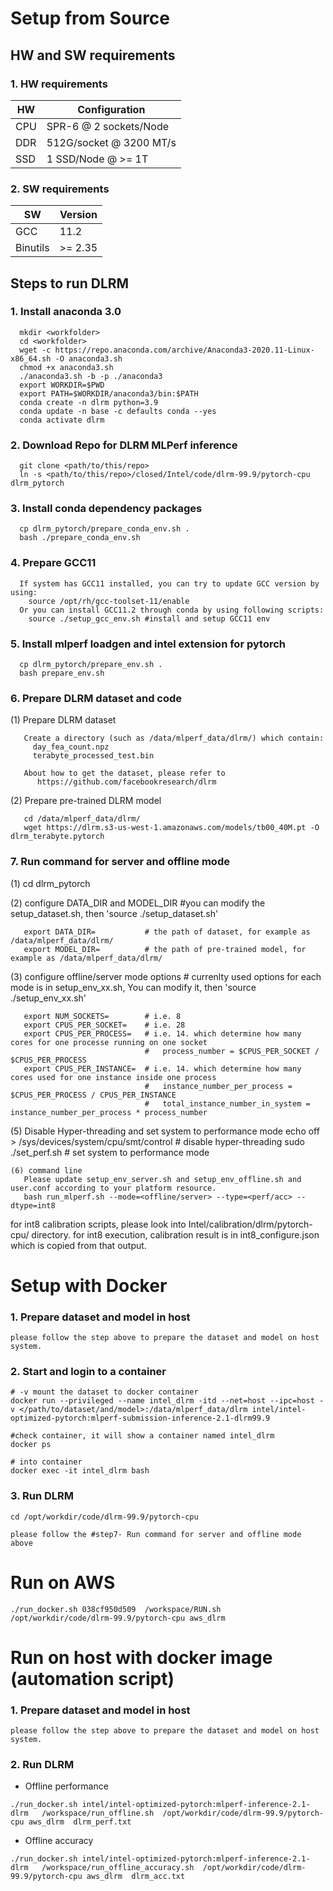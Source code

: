 ﻿# Setup from Source

## HW and SW requirements
### 1. HW requirements
| HW  |      Configuration      |
| --  | ----------------------- |
| CPU | SPR-6 @ 2 sockets/Node  |
| DDR | 512G/socket @ 3200 MT/s |
| SSD | 1 SSD/Node @ >= 1T      |

### 2. SW requirements
| SW       | Version |
|----------|---------|
| GCC      |  11.2   |
| Binutils | >= 2.35 |

## Steps to run DLRM

### 1. Install anaconda 3.0
```
  mkdir <workfolder>
  cd <workfolder>
  wget -c https://repo.anaconda.com/archive/Anaconda3-2020.11-Linux-x86_64.sh -O anaconda3.sh
  chmod +x anaconda3.sh
  ./anaconda3.sh -b -p ./anaconda3
  export WORKDIR=$PWD
  export PATH=$WORKDIR/anaconda3/bin:$PATH
  conda create -n dlrm python=3.9
  conda update -n base -c defaults conda --yes
  conda activate dlrm
```
### 2. Download Repo for DLRM MLPerf inference
```
  git clone <path/to/this/repo> 
  ln -s <path/to/this/repo>/closed/Intel/code/dlrm-99.9/pytorch-cpu dlrm_pytorch
```
### 3. Install conda dependency packages
```
  cp dlrm_pytorch/prepare_conda_env.sh .
  bash ./prepare_conda_env.sh
```
### 4. Prepare GCC11
```
  If system has GCC11 installed, you can try to update GCC version by using:
    source /opt/rh/gcc-toolset-11/enable
  Or you can install GCC11.2 through conda by using following scripts:
    source ./setup_gcc_env.sh #install and setup GCC11 env
```
### 5. Install mlperf loadgen and intel extension for pytorch
```
  cp dlrm_pytorch/prepare_env.sh .
  bash prepare_env.sh
```
### 6. Prepare DLRM dataset and code
(1) Prepare DLRM dataset
```
   Create a directory (such as /data/mlperf_data/dlrm/) which contain:
     day_fea_count.npz
     terabyte_processed_test.bin

   About how to get the dataset, please refer to
      https://github.com/facebookresearch/dlrm
```
(2) Prepare pre-trained DLRM model
```
   cd /data/mlperf_data/dlrm/
   wget https://dlrm.s3-us-west-1.amazonaws.com/models/tb00_40M.pt -O dlrm_terabyte.pytorch
```
### 7. Run command for server and offline mode

(1) cd dlrm_pytorch

(2) configure DATA_DIR and MODEL_DIR #you can modify the setup_dataset.sh, then 'source ./setup_dataset.sh'
```
   export DATA_DIR=           # the path of dataset, for example as /data/mlperf_data/dlrm/
   export MODEL_DIR=          # the path of pre-trained model, for example as /data/mlperf_data/dlrm/
```
(3) configure offline/server mode options # currenlty used options for each mode is in setup_env_xx.sh, You can modify it, then 'source ./setup_env_xx.sh'
```
   export NUM_SOCKETS=        # i.e. 8
   export CPUS_PER_SOCKET=    # i.e. 28
   export CPUS_PER_PROCESS=   # i.e. 14. which determine how many cores for one processe running on one socket
                              #   process_number = $CPUS_PER_SOCKET / $CPUS_PER_PROCESS
   export CPUS_PER_INSTANCE=  # i.e. 14. which determine how many cores used for one instance inside one process
                              #   instance_number_per_process = $CPUS_PER_PROCESS / CPUS_PER_INSTANCE
                              #   total_instance_number_in_system = instance_number_per_process * process_number
```
(5) Disable Hyper-threading and set system to performance mode
   echo off  > /sys/devices/system/cpu/smt/control  # disable hyper-threading
   sudo ./set_perf.sh           # set system to performance mode
```
(6) command line
   Please update setup_env_server.sh and setup_env_offline.sh and user.conf according to your platform resource.
   bash run_mlperf.sh --mode=<offline/server> --type=<perf/acc> --dtype=int8
```
   for int8 calibration scripts, please look into Intel/calibration/dlrm/pytorch-cpu/ directory.
   for int8 execution, calibration result is in int8_configure.json which is copied from that output.



# Setup with Docker

###  1. Prepare dataset and model in host

```
please follow the step above to prepare the dataset and model on host system.
```
###  2. Start and login to a container

```
# -v mount the dataset to docker container 
docker run --privileged --name intel_dlrm -itd --net=host --ipc=host -v </path/to/dataset/and/model>:/data/mlperf_data/dlrm intel/intel-optimized-pytorch:mlperf-submission-inference-2.1-dlrm99.9

#check container, it will show a container named intel_dlrm
docker ps

# into container
docker exec -it intel_dlrm bash
```
###  3. Run DLRM

```
cd /opt/workdir/code/dlrm-99.9/pytorch-cpu 
```
```
please follow the #step7- Run command for server and offline mode above
```


# Run on AWS
```
./run_docker.sh 038cf950d509  /workspace/RUN.sh  /opt/workdir/code/dlrm-99.9/pytorch-cpu aws_dlrm
```

# Run on host with docker image (automation script)
###  1. Prepare dataset and model in host
```
please follow the step above to prepare the dataset and model on host system.
```
###  2. Run DLRM
+ Offline performance
```
./run_docker.sh intel/intel-optimized-pytorch:mlperf-inference-2.1-dlrm   /workspace/run_offline.sh  /opt/workdir/code/dlrm-99.9/pytorch-cpu aws_dlrm  dlrm_perf.txt
```
+ Offline accuracy
```
./run_docker.sh intel/intel-optimized-pytorch:mlperf-inference-2.1-dlrm   /workspace/run_offline_accuracy.sh  /opt/workdir/code/dlrm-99.9/pytorch-cpu aws_dlrm  dlrm_acc.txt
```
